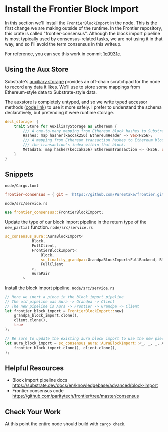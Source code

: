 # Install the Frontier Block Import

In this section we'll install the `FrontierBlockImport` in the node. This is the first change we are
making outside of the runtime. In the Frontier repository, this crate is called "frontier-consensus".
Although the block import pipeline is most typically used by consensus-related tasks, we are not using
it in that way, and so I'll avoid the term consensus in this writeup.

For reference, you can see this work in commit [1c0931c](https://github.com/JoshOrndorff/substrate-node-template/commit/1c0931c59122d02b6ee8b3c55d35532f2c2174ce).

## Using the Aux Store

Substrate's [auxiliary storage](https://substrate.dev/rustdocs/v2.0.0/sc_client_api/backend/trait.AuxStore.html) provides an off-chain scratchpad for the node to record any data it likes. We'll use to store some mappings from Ethereum-style data to Substrate-style data.

The auxstore is completely untyped, and so we write typed accessor methods ([code link](https://github.com/PureStake/frontier/blob/c5fe2a61f2aecd6cba62e7163b44af5a38bac6ad/consensus/src/aux_schema.rs)) to use it more safely. I prefer to understand the schema declaratively, but pretending it were runtime storage.

```rust
decl_storage! {
	trait Store for AuxiliaryStorage as Ethereum {
		/// A one-to-many mapping from Ethereum block hashes to Substrate block hashes
		Hashes: map hasher(kaccak256) EthereumHeader => Vec<H256>;
		/// A mapping from Ethereum transaction hashes to Ethereum block hashes and
		/// the transaction's index within that block.
		Metadata: map hasher(keccak256) EthereumTransaction => (H256, u32);
	}
}
```

## Snippets

`node/Cargo.toml`
```toml
frontier-consensus = { git = 'https://github.com/PureStake/frontier.git', branch = 'substrate-v2' }
```

`node/src/service.rs`
```rust
use frontier_consensus::FrontierBlockImport;
```

Update the type of our block import pipeline in the return type of the `new_partial` function.
`node/src/service.rs`
```rust
sc_consensus_aura::AuraBlockImport<
			Block,
			FullClient,
			FrontierBlockImport<
				Block,
				sc_finality_grandpa::GrandpaBlockImport<FullBackend, Block, FullClient, FullSelectChain>,
				FullClient
			>,
			AuraPair
		>
```

Install the block import pipeline.
`node/src/service.rs`
```rust
// Here we inert a piece in the block import pipeline
// The old pipeline was Aura -> Grandpa -> Client
// The new pipeline is Aura -> Frontier -> Grandpa -> Client
let frontier_block_import = FrontierBlockImport::new(
	grandpa_block_import.clone(),
	client.clone(),
	true
);

// Be sure to update the existing aura block import to use the new piece.
let aura_block_import = sc_consensus_aura::AuraBlockImport::<_, _, _, AuraPair>::new(
	frontier_block_import.clone(), client.clone(),
);
```


## Helpful Resources

* Block import pipeline docs https://substrate.dev/docs/en/knowledgebase/advanced/block-import
* Frontier consensus code https://github.com/paritytech/frontier/tree/master/consensus

## Check Your Work

At this point the entire node should build with `cargo check`.
